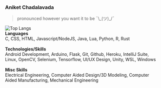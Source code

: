 ### Aniket Chadalavada

> pronounced however you want it to be ¯\\\_(ツ)_/¯

![Top Langs](https://github-readme-stats.vercel.app/api/top-langs/?username=ThatCrispyToast&langs_count=10&layout=compact&theme=dark&bg_color=0d1117&border_color=272c33)<br>
**Languages**<br>
C, CSS, HTML, Javascript/NodeJS, Java, Lua, Python, R, Rust<br><br>
**Technologies/Skills**<br>
Android Development, Arduino, Flask, Git, Github, Heroku, IntelliJ Suite, Linux, OpenCV, Selenium, Tensorflow, UI/UX Design, Unity, WSL, Windows<br><br>
**Misc Skills**<br>
Electrical Engineering, Computer Aided Design/3D Modeling, Computer Aided Manufacturing, Mechanical Engineering

